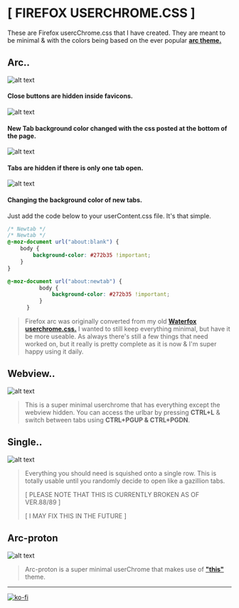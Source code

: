 # [ FIREFOX USERCHROME.CSS ]

These are Firefox usercChrome.css that I have created. They are meant to be minimal & with the colors being based on the ever popular [**arc theme.**](https://github.com/horst3180/Arc-theme)

## Arc..
![alt text](https://i.imgur.com/2RUYodQ.jpg "Arc")

#### Close buttons are hidden inside favicons.
![alt text](https://i.imgur.com/WYLxKFN.jpg "Close Button")

#### New Tab background color changed with the css posted at the bottom of the page.
![alt text](https://i.imgur.com/wQtjAzZ.jpg "New Tab Page")

#### Tabs are hidden if there is only one tab open.
![alt text](https://i.imgur.com/19ZPHS6.jpg "Tabs Hidden")

#### Changing the background color of new tabs.

Just add the code below to your userContent.css file. It's that simple.

```css
/* Newtab */
/* Newtab */
@-moz-document url("about:blank") {
    body {
        background-color: #272b35 !important;
    }
}

@-moz-document url("about:newtab") {
          body {
              background-color: #272b35 !important;
          }
      }
```

> Firefox arc was originally converted from my old [**Waterfox userchrome.css.**](https://github.com/furycd001/dots/tree/master/waterfox) I wanted to still keep everything minimal, but have it be more useable. As always there's still a few things that need worked on, but it really is pretty complete as it is now & I'm super happy using it daily.

## Webview..
![alt text](https://i.imgur.com/8xr8q34.jpg "Webview")

> This is a super minimal userchrome that has everything except the webview hidden. You can access the urlbar by pressing **CTRL+L** & switch between tabs using **CTRL+PGUP & CTRL+PGDN**.

## Single..
![alt text](https://i.imgur.com/iIMwjBA.jpg "Single")

> Everything you should need is squished onto a single row. This is totally usable until you randomly decide to open like a gazillion tabs.
>  
> [ PLEASE NOTE THAT THIS IS CURRENTLY BROKEN AS OF VER.88/89 ]
>  
> [ I MAY FIX THIS IN THE FUTURE ]

## Arc-proton
![alt text](https://i.imgur.com/UzzKLwh.png "Arc-proton")

> Arc-proton is a super minimal userChrome that makes use of **["this"](https://addons.mozilla.org/en-US/firefox/addon/arc-dark-theme-we/?utm_content=addons-manager-reviews-link&utm_medium=firefox-browser&utm_source=firefox-browser)** theme.

----

[![ko-fi](https://ko-fi.com/img/githubbutton_sm.svg)](https://ko-fi.com/Z8Z44445F)
